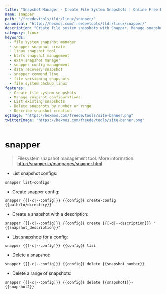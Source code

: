 ```yaml
---
title: "Snapshot Manager - Create File System Snapshots | Online Free DevTools by Hexmos"
name: snapper
path: "/freedevtools/tldr/linux/snapper/"
canonical: "https://hexmos.com/freedevtools/tldr/linux/snapper/"
description: "Create file system snapshots with Snapper. Manage snapshots for data recovery and versioning using command line. Free online tool, no registration required."
category: linux
keywords:
  - file system snapshot manager
  - snapper snapshot create
  - linux snapshot tool
  - btrfs snapshot management
  - ext4 snapshot manager
  - snapper config management
  - data recovery snapshot
  - snapper command line
  - file versioning snapshots
  - file system backup linux
features:
  - Create file system snapshots
  - Manage snapshot configurations
  - List existing snapshots
  - Delete snapshots by number or range
  - Describe snapshot creation
ogImage: "https://hexmos.com/freedevtools/site-banner.png"
twitterImage: "https://hexmos.com/freedevtools/site-banner.png"
---
```


# snapper

> Filesystem snapshot management tool.
> More information: <http://snapper.io/manpages/snapper.html>.

- List snapshot configs:

`snapper list-configs`

- Create snapper config:

`snapper {{[-c|--config]}} {{config}} create-config {{path/to/directory}}`

- Create a snapshot with a description:

`snapper {{[-c|--config]}} {{config}} create {{[-d|--description]}} "{{snapshot_description}}"`

- List snapshots for a config:

`snapper {{[-c|--config]}} {{config}} list`

- Delete a snapshot:

`snapper {{[-c|--config]}} {{config}} delete {{snapshot_number}}`

- Delete a range of snapshots:

`snapper {{[-c|--config]}} {{config}} delete {{snapshot1}}-{{snapshot2}}`
